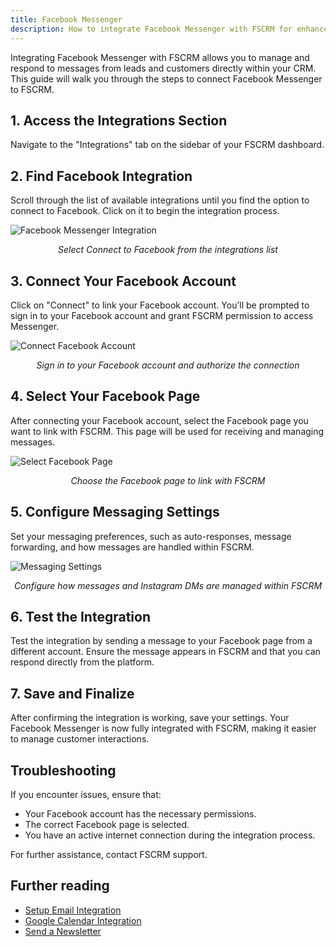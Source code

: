 ```yaml
---
title: Facebook Messenger
description: How to integrate Facebook Messenger with FSCRM for enhanced customer communication.
---
```


Integrating Facebook Messenger with FSCRM allows you to manage and respond to messages from leads and customers directly within your CRM. This guide will walk you through the steps to connect Facebook Messenger to FSCRM.

## 1. Access the Integrations Section

Navigate to the "Integrations" tab on the sidebar of your FSCRM dashboard.

## 2. Find Facebook Integration

Scroll through the list of available integrations until you find the option to connect to Facebook. Click on it to begin the integration process.

![Facebook Messenger Integration](/facebook-messenger-integration/facebook-messenger-integration.webp)  
*<p style="text-align: center;">Select Connect to Facebook from the integrations list</p>*

## 3. Connect Your Facebook Account

Click on "Connect" to link your Facebook account. You’ll be prompted to sign in to your Facebook account and grant FSCRM permission to access Messenger.

![Connect Facebook Account](/facebook-messenger-integration/connect-facebook-account.webp)  
*<p style="text-align: center;">Sign in to your Facebook account and authorize the connection</p>*

## 4. Select Your Facebook Page

After connecting your Facebook account, select the Facebook page you want to link with FSCRM. This page will be used for receiving and managing messages.

![Select Facebook Page](/facebook-messenger-integration/select-facebook-page.webp)  
*<p style="text-align: center;">Choose the Facebook page to link with FSCRM</p>*

## 5. Configure Messaging Settings

Set your messaging preferences, such as auto-responses, message forwarding, and how messages are handled within FSCRM.

![Messaging Settings](/facebook-messenger-integration/messaging-settings.webp)  
*<p style="text-align: center;">Configure how messages and Instagram DMs are managed within FSCRM</p>*

## 6. Test the Integration

Test the integration by sending a message to your Facebook page from a different account. Ensure the message appears in FSCRM and that you can respond directly from the platform.

## 7. Save and Finalize

After confirming the integration is working, save your settings. Your Facebook Messenger is now fully integrated with FSCRM, making it easier to manage customer interactions.

## Troubleshooting

If you encounter issues, ensure that:
- Your Facebook account has the necessary permissions.
- The correct Facebook page is selected.
- You have an active internet connection during the integration process.

For further assistance, contact FSCRM support.

## Further reading

- [Setup Email Integration](/guides/setup-email)
- [Google Calendar Integration](/guides/google-calendar)
- [Send a Newsletter](/guides/send-newsletter)
